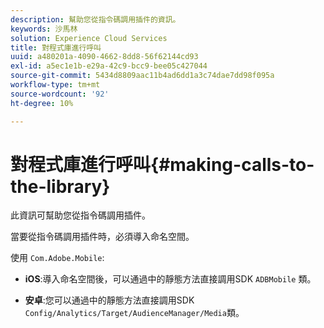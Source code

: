 ```yaml
---
description: 幫助您從指令碼調用插件的資訊。
keywords: 沙馬林
solution: Experience Cloud Services
title: 對程式庫進行呼叫
uuid: a480201a-4090-4662-8dd8-56f62144cd93
exl-id: a5ec1e1b-e29a-42c9-bcc9-bee05c427044
source-git-commit: 5434d8809aac11b4ad6dd1a3c74dae7dd98f095a
workflow-type: tm+mt
source-wordcount: '92'
ht-degree: 10%

---
```


# 對程式庫進行呼叫{#making-calls-to-the-library}

此資訊可幫助您從指令碼調用插件。

當要從指令碼調用插件時，必須導入命名空間。

使用 `Com.Adobe.Mobile`:

* **iOS**:導入命名空間後，可以通過中的靜態方法直接調用SDK `ADBMobile` 類。

* **安卓**:您可以通過中的靜態方法直接調用SDK `Config/Analytics/Target/AudienceManager/Media`類。
